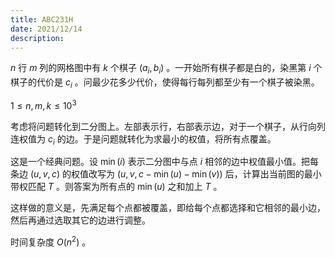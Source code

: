 ```yaml
---
title: ABC231H
date: 2021/12/14
description: 　
---
```


$n$ 行 $m$ 列的网格图中有 $k$ 个棋子 $(a_i,b_i)$ 。一开始所有棋子都是白的，染黑第 $i$ 个棋子的代价是 $c_i$ 。问最少花多少代价，使得每行每列都至少有一个棋子被染黑。

$1\leq n,m,k\leq10^3$

考虑将问题转化到二分图上。左部表示行，右部表示边，对于一个棋子，从行向列连权值为 $c_i$ 的边。于是问题就转化为求最小的权值，将所有点覆盖。

这是一个经典问题。设 $\min(i)$ 表示二分图中与点 $i$ 相邻的边中权值最小值。把每条边 $(u,v,c)$ 的权值改写为 $(u,v,c-\min(u)-\min(v))$ 后，计算出当前图的最小带权匹配 $T$ 。则答案为所有点的 $\min(u)$ 之和加上 $T$ 。

这样做的意义是，先满足每个点都被覆盖，即给每个点都选择和它相邻的最小边，然后再通过选取其它的边进行调整。

时间复杂度 $O(n^2)$ 。  